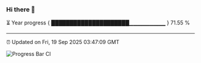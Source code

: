 ### Hi there 👋

⏳ Year progress { █████████████████████▁▁▁▁▁▁▁▁▁ } 71.55 %

---

⏰ Updated on Fri, 19 Sep 2025 03:47:09 GMT

![Progress Bar CI](https://github.com/IshwaranRudhara/GIT-ACTION/workflows/Progress%20Bar%20CI/badge.svg)
